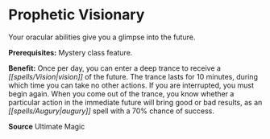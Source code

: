 ﻿---
cssclass: [feats]

---
# Prophetic Visionary

Your oracular abilities give you a glimpse into the future.

**Prerequisites:** Mystery class feature.

**Benefit:** Once per day, you can enter a deep trance to receive a _[[spells/Vision|vision]]_ of the future. The trance lasts for 10 minutes, during which time you can take no other actions. If you are interrupted, you must begin again. When you come out of the trance, you know whether a particular action in the immediate future will bring good or bad results, as an _[[spells/Augury|augury]]_ spell with a 70% chance of success.

**Source** Ultimate Magic